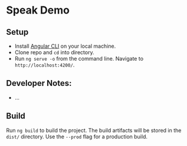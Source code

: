 # Speak Demo

## Setup
  * Install [Angular CLI](https://github.com/angular/angular-cli) on your local machine.
  * Clone repo and `cd` into directory.
  * Run `ng serve -o` from the command line.  Navigate to `http://localhost:4200/`.

## Developer Notes:

  * ...

## Build

Run `ng build` to build the project. The build artifacts will be stored in the `dist/` directory. Use the `--prod` flag for a production build.


